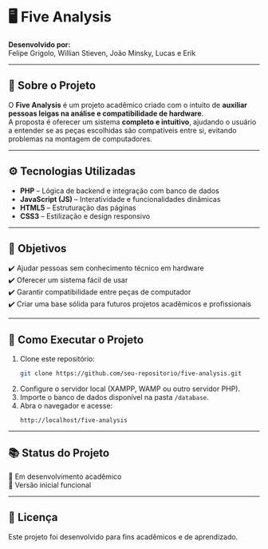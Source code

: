 # 🖥️ Five Analysis  

**Desenvolvido por:**  
Felipe Grigolo, Willian Stieven, João Minsky, Lucas e Erik  

---

## 📌 Sobre o Projeto  
O **Five Analysis** é um projeto acadêmico criado com o intuito de **auxiliar pessoas leigas na análise e compatibilidade de hardware**.  
A proposta é oferecer um sistema **completo e intuitivo**, ajudando o usuário a entender se as peças escolhidas são compatíveis entre si, evitando problemas na montagem de computadores.  

---

## ⚙️ Tecnologias Utilizadas  
- **PHP** – Lógica de backend e integração com banco de dados  
- **JavaScript (JS)** – Interatividade e funcionalidades dinâmicas  
- **HTML5** – Estruturação das páginas  
- **CSS3** – Estilização e design responsivo  

---

## 🎯 Objetivos  
✔️ Ajudar pessoas sem conhecimento técnico em hardware  
✔️ Oferecer um sistema fácil de usar  
✔️ Garantir compatibilidade entre peças de computador  
✔️ Criar uma base sólida para futuros projetos acadêmicos e profissionais  

---

## 🚀 Como Executar o Projeto  
1. Clone este repositório:  
   ```bash
   git clone https://github.com/seu-repositorio/five-analysis.git
   ```
2. Configure o servidor local (XAMPP, WAMP ou outro servidor PHP).  
3. Importe o banco de dados disponível na pasta `/database`.  
4. Abra o navegador e acesse:  
   ```
   http://localhost/five-analysis
   ```

---

## 📚 Status do Projeto  
🔹 Em desenvolvimento acadêmico  
🔹 Versão inicial funcional  

---

## 📝 Licença  
Este projeto foi desenvolvido para fins acadêmicos e de aprendizado.  
